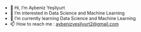 - 👋 Hi, I’m Aybeniz Yeşilyurt
- 👀 I’m interested in Data Science and Machine Learning
- 🌱 I’m currently learning Data Science and Machine Learning
- 📫 How to reach me : aybenizyesilyurt2@gmail.com


